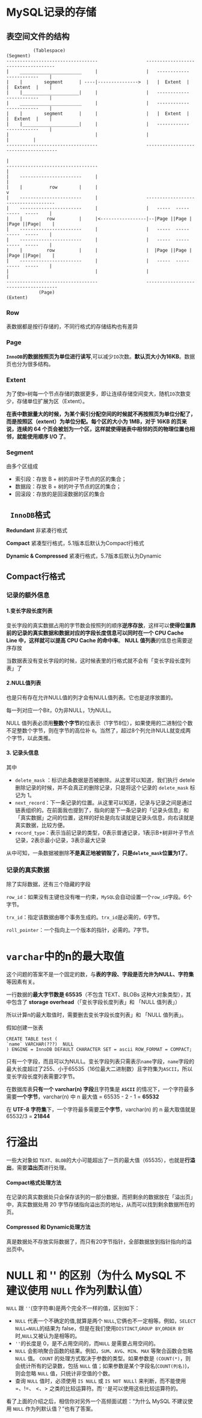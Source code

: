 # MySQL记录的存储



## 表空间文件的结构

```
          (Tablespace)											(Segment)
----------------------------------                  ------------------------------------
|    _______________________     |                  |   ------------    ------------    |
|    |        segment      | ----|--------------->  |   |  Extent  |    |  Extent  |    |
|    |_____________________|     |                  |   ------------    ------------    |
|    _______________________     |                  |   ------------    ------------    |
|    |        segment      |     |                  |   |  Extent  |    |  Extent  |    |
|    |_____________________|     |                  |   ------------    ------------    |
|                                |                  |                         |         |
----------------------------------                  -------------------------------------
                                                                              |
----------------------------------                                            |
|    -----------------------     |                                            |
|    |          row        |     |                                            v
|    -----------------------     |                  ------------------------------------
|    -----------------------     |                  |   -----  -----    -----  -----    |
|    |         row         |     |<-----------------|--|Page ||Page |  |Page ||Page|    |
|    -----------------------     |                  |   -----  -----    -----  -----    |
|    -----------------------     |                  |   -----  -----    -----  -----    |
|    |         row         |     |                  |  |Page ||Page |  |Page ||Page|    |
|    -----------------------     |                  |   -----  -----    -----  -----    |
|                                |                  |                                   |
----------------------------------                  -------------------------------------
			(Page)                                              (Extent)
```



### Row

表数据都是按行存储的，不同行格式的存储结构也有差异



### Page

**`InnoDB`的数据按照页为单位进行读写**,可以减少`IO`次数。**默认页大小为16KB**。数据页也分为很多结构。



### Extent

为了使`B+`树每一个节点存储的数据更多，即让连续存储空间变大，随机`IO`次数变少，存储单位扩展为区（Extent）。

**在表中数据量大的时候，为某个索引分配空间的时候就不再按照页为单位分配了，而是按照区（extent）为单位分配。每个区的大小为 1MB，对于 16KB 的页来说，连续的 64 个页会被划为一个区，这样就使得链表中相邻的页的物理位置也相邻，就能使用顺序 I/O 了**。

#### 

### Segment

由多个区组成

- 索引段：存放 B + 树的非叶子节点的区的集合；
- 数据段：存放 B + 树的叶子节点的区的集合；
- 回滚段：存放的是回滚数据的区的集合



## ` InnoDB`格式

**Redundant** 非紧凑行格式

**Compact**  紧凑型行格式，5.1版本后默认为Compact行格式

**Dynamic & Compressed** 紧凑行格式，5.7版本后默认为Dynamic





## Compact行格式



### 记录的额外信息



#### 1.变长字段长度列表

变长字段的真实数据占用的字节数会按照列的顺序**逆序存放**，这样可以**使得位置靠前的记录的真实数据和数据对应的字段长度信息可以同时在一个 CPU Cache Line 中，这样就可以提高 CPU Cache 的命中率**。 **NULL 值列表**的信息也需要逆序存放

当数据表没有变长字段的时候，这时候表里的行格式就不会有「变长字段长度列表」了



#### 2.NULL值列表

也是只有存在允许NULL值的列才会有NULL值列表。它也是逆序放置的。

每一列对应一个Bit，0为非NULL，1为NULL。

NULL 值列表必须用**整数个字节**的位表示（1字节8位），如果使用的二进制位个数不足整数个字节，则在字节的高位补 `0`。当然了，超过8个列允许NULL就变成两个字节，以此类推。



#### 3. 记录头信息

其中

- `delete_mask` ：标识此条数据是否被删除。从这里可以知道，我们执行 detele 删除记录的时候，并不会真正的删除记录，只是将这个记录的 `delete_mask` 标记为 1。
- `next_record`：下一条记录的位置。从这里可以知道，记录与记录之间是通过链表组织的。在前面我也提到了，指向的是下一条记录的「记录头信息」和「真实数据」之间的位置，这样的好处是向左读就是记录头信息，向右读就是真实数据，比较方便。
- `record_type`：表示当前记录的类型，0表示普通记录，1表示B+树非叶子节点记录，2表示最小记录，3表示最大记录

从中可知，一条数据被删除**不是真正地被销毁了，只是`delete_mask`位置为1了**。



###  记录的真实数据

除了实际数据，还有三个隐藏的字段

`row_id`：如果没有主键也没有唯一约束，`MySQL`会自动设置一个`row_id`字段。6个字节。

`trx_id`：指定该数据由哪个事务生成的。`trx_id`是必需的，6字节。

`roll_pointer`：一个指向上一个版本的指针，必需的。7字节。





# `varchar`中的n的最大取值

这个问题的答案不是一个固定的数，与**表的字段、字段是否允许为NULL、字符集**等因素有关。

一行数据的**最大字节数是 65535**（不包含 TEXT、BLOBs 这种大对象类型），其中包含了 **storage overhead**（「变长字段长度列表」和 「NULL 值列表」）

所以计算n的最大取值时，需要删去变长字段长度列表」和 「NULL 值列表」。



假如创建一张表
```Mysql
CREATE TABLE test ( 
`name` VARCHAR(???)  NULL
) ENGINE = InnoDB DEFAULT CHARACTER SET = ascii ROW_FORMAT = COMPACT;
```

只有一个字段，而且可以为NULL。变长字段列表只需表示`name`字段，`name`字段的最大长度超过了255、小于65535（16位最大二进制数）且字符集为`ASCII`，所以变长字段长度列表需要2字节。

在数据库表**只有一个 varchar(n) 字段**且字符集是 **`ASCII`** 的情况下，一个字符最多需要**一个字节**，varchar(n) 中 n 最大值 = 65535 - 2 - 1 = **65532**

在 **UTF-8 字符集**下，一个字符最多需要**三个字节**，varchar(n) 的 n 最大取值就是 65532/3 = **21844**



# 行溢出

一些大对象如 `TEXT`、`BLOB`的大小可能超出了一页的最大值（65535），也就是**行溢出**，需要**溢出页**进行处理。

#### Compact格式处理方法

在记录的真实数据处只会保存该列的一部分数据，而把剩余的数据放在「溢出页」中，真实数据处用 20 字节存储指向溢出页的地址，从而可以找到剩余数据所在的页。

#### Compressed 和 Dynamic处理方法

真是数据处不存放实际数据了，而只有20字节指针，全部数据放到指针指向的溢出页中。

# NULL 和 '' 的区别（为什么 MySQL 不建议使用 `NULL` 作为列默认值）

`NULL` 跟 `''`(空字符串)是两个完全不一样的值，区别如下：

- `NULL` 代表一个不确定的值,就算是两个 `NULL`,它俩也不一定相等。例如，`SELECT NULL=NULL`的结果为 false，但是在我们使用`DISTINCT`,`GROUP BY`,`ORDER BY`时,`NULL`又被认为是相等的。
- `''`的长度是 0，是不占用空间的，而`NULL` 是需要占用空间的。
- `NULL` 会影响聚合函数的结果。例如，`SUM`、`AVG`、`MIN`、`MAX` 等聚合函数会忽略 `NULL` 值。 `COUNT` 的处理方式取决于参数的类型。如果参数是 `(COUNT(*)`，则会统计所有的记录数，包括 `NULL` 值；如果参数是某个字段名(`COUNT(列名)`)，则会忽略 `NULL` 值，只统计非空值的个数。
- 查询 `NULL` 值时，必须使用 `IS NULL` 或 `IS NOT NULLl` 来判断，而不能使用 =、!=、 <、> 之类的比较运算符。而`''`是可以使用这些比较运算符的。

看了上面的介绍之后，相信你对另外一个高频面试题：“为什么 MySQL 不建议使用 `NULL` 作为列默认值？”也有了答案。

### 

















